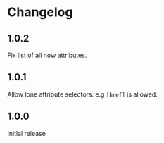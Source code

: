 # Changelog

## 1.0.2

Fix list of all now attributes.

## 1.0.1

Allow lone attribute selectors. e.g `[href]` is allowed.

## 1.0.0

Initial release
